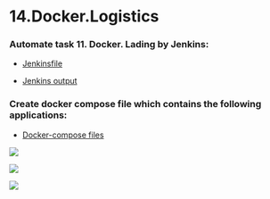 # 14.Docker.Logistics

### Automate task **11. Docker. Lading** by Jenkins:
- [Jenkinsfile](https://github.com/vlepeshko/sa.it-academy.by/blob/m-sa2-09-19/vlepeshko/14.Docker.Logistics/Jenkinsfile)

- [Jenkins output](https://github.com/vlepeshko/sa.it-academy.by/blob/m-sa2-09-19/vlepeshko/14.Docker.Logistics/Jenkins_output)

    
###   Create docker compose file which contains the following applications:

- [Docker-compose files](https://github.com/vlepeshko/sa.it-academy.by/blob/m-sa2-09-19/vlepeshko/14.Docker.Logistics/Jenkins_output)

![](https://github.com/vlepeshko/sa.it-academy.by/blob/m-sa2-09-19/vlepeshko/14.Docker.Logistics/web_server.png)

![](https://github.com/vlepeshko/sa.it-academy.by/blob/m-sa2-09-19/vlepeshko/14.Docker.Logistics/Sonarr_application.png)

![](https://github.com/vlepeshko/sa.it-academy.by/blob/m-sa2-09-19/vlepeshko/14.Docker.Logistics/Radarr_application.png)
